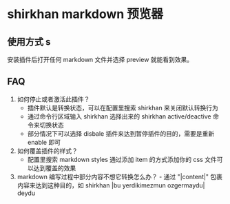 # shirkhan markdown 预览器

## 使用方式 s

安装插件后打开任何 markdown 文件并选择 preview 就能看到效果。

## FAQ

1. 如何停止或者激活此插件？
   - 插件默认是转换状态，可以在配置里搜索 shirkhan 来关闭默认转换行为
   - 通过命令行区域输入 shirkhan 选择出来的 shirkhan active/deactive 命令来切换状态
   - 部分情况下可以选择 disbale 插件来达到暂停插件的目的，需要是重新 enable 即可
2. 如何覆盖插件的样式？
   - 配置里搜索 markdown styles 通过添加 item 的方式添加你的 css 文件可以达到覆盖的效果
3. markdown 编写过程中部分内容不想它转换怎么办？ - 通过 "|content|" 包裹内容来达到这种目的，如 shirkhan |bu yerdikimezmun ozgermaydu| deydu
